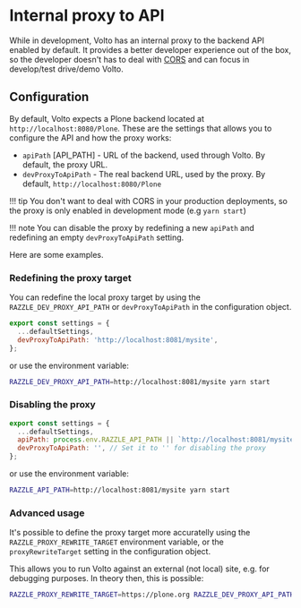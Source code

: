 # Internal proxy to API

While in development, Volto has an internal proxy to the backend API enabled by default.
It provides a better developer experience out of the box, so the developer doesn't has to
deal with [CORS](https://developer.mozilla.org/en-US/docs/Web/HTTP/CORS) and can focus in
develop/test drive/demo Volto.

## Configuration

By default, Volto expects a Plone backend located at `http://localhost:8080/Plone`.
These are the settings that allows you to configure the API and how the proxy works:

- `apiPath` [API_PATH] - URL of the backend, used through Volto. By default, the proxy URL.
- `devProxyToApiPath` - The real backend URL, used by the proxy. By default, `http://localhost:8080/Plone`

!!! tip
    You don't want to deal with CORS in your production deployments, so the proxy is only
    enabled in development mode (e.g `yarn start`)

!!! note
    You can disable the proxy by redefining a new `apiPath` and redefining an empty
    `devProxyToApiPath` setting.

Here are some examples.

### Redefining the proxy target

You can redefine the local proxy target by using the `RAZZLE_DEV_PROXY_API_PATH` or `devProxyToApiPath` in the configuration object.

```js
export const settings = {
  ...defaultSettings,
  devProxyToApiPath: 'http://localhost:8081/mysite',
};
```

or use the environment variable:
```bash
RAZZLE_DEV_PROXY_API_PATH=http://localhost:8081/mysite yarn start
```

### Disabling the proxy

```js
export const settings = {
  ...defaultSettings,
  apiPath: process.env.RAZZLE_API_PATH || `http://localhost:8081/mysite`, // for Plone
  devProxyToApiPath: '', // Set it to '' for disabling the proxy
};
```

or use the environment variable:
```bash
RAZZLE_API_PATH=http://localhost:8081/mysite yarn start
```

### Advanced usage

It's possible to define the proxy target more accuratelly using the `RAZZLE_PROXY_REWRITE_TARGET` environment variable, or the `proxyRewriteTarget` setting in the configuration object.

This allows you to run Volto against an external (not local) site, e.g. for debugging purposes. In theory then, this is possible:

```bash
RAZZLE_PROXY_REWRITE_TARGET=https://plone.org RAZZLE_DEV_PROXY_API_PATH=https://plone.org yarn start
```
